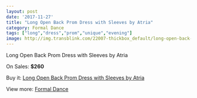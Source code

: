```yaml
---
layout: post
date: '2017-11-27'
title: "Long Open Back Prom Dress with Sleeves by Atria"
category: Formal Dance
tags: ["long","dress","prom","unique","evening"]
image: http://img.transblink.com/22007-thickbox_default/long-open-back-prom-dress-with-sleeves-by-atria.jpg
---
```

Long Open Back Prom Dress with Sleeves by Atria

On Sales: **$260**
<a href="https://www.transblink.com/en/formal-dance/6979-long-open-back-prom-dress-with-sleeves-by-atria.html"><amp-img layout="responsive" width="600" height="600" src="//img.transblink.com/22007-thickbox_default/long-open-back-prom-dress-with-sleeves-by-atria.jpg" alt="Long Open Back Prom Dress with Sleeves by Atria 0" /></a>
<a href="https://www.transblink.com/en/formal-dance/6979-long-open-back-prom-dress-with-sleeves-by-atria.html"><amp-img layout="responsive" width="600" height="600" src="//img.transblink.com/22008-thickbox_default/long-open-back-prom-dress-with-sleeves-by-atria.jpg" alt="Long Open Back Prom Dress with Sleeves by Atria 1" /></a>

Buy it: [Long Open Back Prom Dress with Sleeves by Atria](https://www.transblink.com/en/formal-dance/6979-long-open-back-prom-dress-with-sleeves-by-atria.html "Long Open Back Prom Dress with Sleeves by Atria")

View more: [Formal Dance](https://www.transblink.com/en/6-formal-dance "Formal Dance")